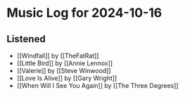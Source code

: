 # Music Log for 2024-10-16

## Listened

- [[Windfall]] by [[TheFatRat]]
- [[Little Bird]] by [[Annie Lennox]]
- [[Valerie]] by [[Steve Winwood]]
- [[Love Is Alive]] by [[Gary Wright]]
- [[When Will I See You Again]] by [[The Three Degrees]]
